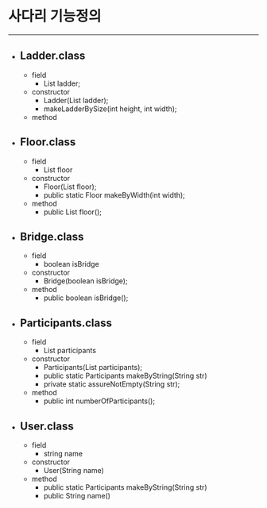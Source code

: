 # 사다리 기능정의

---

- ## Ladder.class
  - field
    - List<Floor> ladder;
  - constructor
    - Ladder(List<Floor> ladder);
    - makeLadderBySize(int height, int width);
  - method
- ## Floor.class
  - field
    - List<Bridge> floor
  - constructor
    - Floor(List<Bridge> floor);
    - public static Floor makeByWidth(int width);
  - method
    - public List<Bridge> floor();
- ## Bridge.class
  - field
    - boolean isBridge
  - constructor
    - Bridge(boolean isBridge);
  - method
    - public boolean isBridge();
- ## Participants.class
  - field
    - List<User> participants
  - constructor
    - Participants(List<User> participants);
    - public static Participants makeByString(String str)
    - private static assureNotEmpty(String str);
  - method
    - public int numberOfParticipants();
- ## User.class
  - field
    - string name
  - constructor
    - User(String name)
  - method
    - public static Participants makeByString(String str)
    - public String name()
